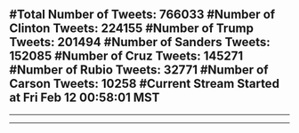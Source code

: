 #Total Number of Tweets: 766033 
#Number of Clinton Tweets: 224155
#Number of Trump Tweets: 201494
#Number of Sanders Tweets: 152085
#Number of Cruz Tweets: 145271
#Number of Rubio Tweets: 32771
#Number of Carson Tweets: 10258
#Current Stream Started at Fri Feb 12 00:58:01 MST
---
---
---

